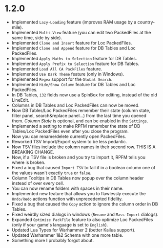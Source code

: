 # 1.2.0

- Implemented `Lazy-Loading` feature (improves RAM usage by a country-mile).
- Implemented `Multi-View` feature (you can edit two PackedFiles at the same time, side by side).
- Implemented `Clone and Insert` feature for Loc PackedFiles.
- Implemented `Clone and Append` feature for DB Tables and Loc PackedFiles.
- Implemented `Apply Maths to Selection` feature for DB Tables.
- Implemented `Apply Prefix to Selection` feature for DB Tables.
- Implemented `Load All CA PackFiles` feature.
- Implemented `Use Dark Theme` feature (only in Windows).
- Implemented `Regex` support for the `Global Search`.
- Implemented `Hide/Show Column` feature for DB Tables and Loc PackedFiles.
- In DB Tables, `i32` fields now use a SpinBox for editing, instead of the old LineEdit.
- Columns in DB Tables and Loc PackedFiles can now be moved.
- Now DB Tables/Loc PackedFiles remember their state (column state, filter panel, search&replace panel...) from the last time you opened them. *Column State* is optional, and can be enabled in the `Settings`.
- Implemented a setting to make RPFM remember the state of DB Tables/Loc PackedFiles even after you close the program. 
- Now you can rename/delete currently open PackedFiles.
- Reworked TSV Import/Export system to be less pedantic.
- Now TSV files include the column names in their second row. THIS IS A BREAKING CHANGE.
- Now, if a TSV file is broken and you try to import it, RPFM tells you where is broken.
- Fixed a bug that caused `Import TSV` to fail if in a boolean column one of the values wasn't exactly `true` or `false`.
- Column Tooltips in DB Tables now popup over the column header instead of over every cell.
- You can now rename folders with spaces in their name.
- Implemented new feature that allows you to flawlessly execute the `Undo/Redo` actions function with unprecedented fidelity.
- Fixed a bug that caused the `Copy` action to ignore the column order in DB Tables.
- Fixed weirdly sized dialogs in windows (`Rename` and `Mass-Import` dialogs).
- Expanded `Optimize PackFile` feature to also optimize Loc PackedFiles (only if your game's language is set to `English`).
- Updated Lua Types for Warhammer 2 (better Kailua support).
- Updated Warhammer 1&2 Schema with one more table.
- Something more I probably forgot about.